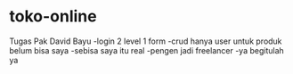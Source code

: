 # toko-online
Tugas Pak David Bayu
-login 2 level 1 form
-crud hanya user untuk produk belum bisa saya
-sebisa saya itu real
-pengen jadi freelancer
-ya begitulah ya
